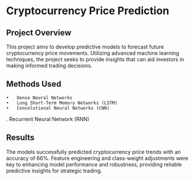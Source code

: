 # Cryptocurrency Price Prediction

## Project Overview

This project aims to develop predictive models to forecast future cryptocurrency price movements. 
Utilizing advanced machine learning techniques, the project seeks to provide insights that can aid investors in making informed trading decisions.

## Methods Used

	•	Dense Neural Networks
	•	Long Short-Term Memory Networks (LSTM)
	•	Convolutional Neural Networks (CNN)
  . Recurrent Neural Network (RNN)

## Results

The models successfully predicted cryptocurrency price trends with an accuracy of 66%. 
Feature engineering and class-weight adjustments were key to enhancing model performance and robustness, providing reliable predictive insights for strategic trading.
